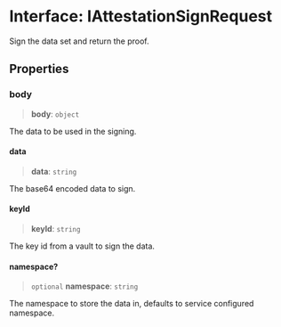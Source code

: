 # Interface: IAttestationSignRequest

Sign the data set and return the proof.

## Properties

### body

> **body**: `object`

The data to be used in the signing.

#### data

> **data**: `string`

The base64 encoded data to sign.

#### keyId

> **keyId**: `string`

The key id from a vault to sign the data.

#### namespace?

> `optional` **namespace**: `string`

The namespace to store the data in, defaults to service configured namespace.
